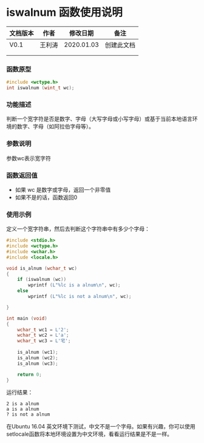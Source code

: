 # iswalnum 函数使用说明





| **文档版本** | **作者** | **修改日期** | **备注**   |
| ------------ | -------- | ------------ | ---------- |
| V0.1         | 王利涛   | 2020.01.03   | 创建此文档 |
|              |          |              |            |
|              |          |              |            |





### **函数原型**

```c
#include <wctype.h>
int iswalnum (wint_t wc);
```



### **功能描述**

判断一个宽字符是否是数字、字母（大写字母或小写字母）或基于当前本地语言环境的数字、字母（如阿拉伯字母等）。



### **参数说明**

参数wc表示宽字符



### **函数返回值**

- 如果 wc 是数字或字母，返回一个非零值
- 如果不是的话，函数返回0



### **使用示例**

定义一个宽字符串，然后去判断这个字符串中有多少个字母：

```c
#include <stdio.h>
#include <wctype.h>
#include <wchar.h>
#include <locale.h>

void is_alnum (wchar_t wc)
{
    if (iswalnum (wc))
        wprintf (L"%lc is a alnum\n", wc);
    else
        wprintf (L"%lc is not a alnum\n", wc);

}

int main (void)
{
    wchar_t wc1 = L'2';
    wchar_t wc2 = L'a';
    wchar_t wc3 = L'宅';
     
    is_alnum (wc1);
    is_alnum (wc2);
    is_alnum (wc3);  

    return 0;
}
```

运行结果：

```
2 is a alnum
a is a alnum
? is not a alnum
```

在Ubuntu 16.04 英文环境下测试，中文不是一个字母。如果有兴趣，你可以使用setlocale函数将本地环境设置为中文环境，看看运行结果是不是一样。

